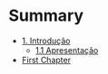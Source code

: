 # Summary

* [1. Introdução](README.md)
  * [1.1 Apresentação](origem.md)
* [First Chapter](chapter1.md)

